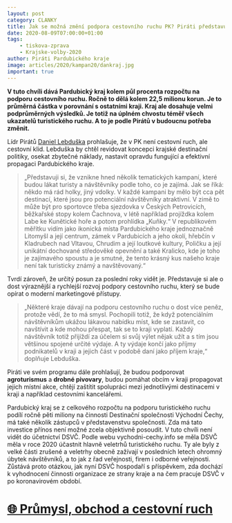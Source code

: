 ```yaml
---
layout: post
category: CLANKY
title: Jak se možná změní podpora cestovního ruchu PK? Piráti představují svůj plán
date: 2020-08-09T07:00:00+01:00
tags:
    - tiskova-zprava
    - Krajske-volby-2020
author: Piráti Pardubického kraje
image: articles/2020/kampan20/dankraj.jpg
important: true
---
```


**V tuto chvíli dává Pardubický kraj kolem půl procenta rozpočtu na podporu cestovního ruchu. Ročně to dělá kolem 22,5 milionu korun. Je to průměrná částka v porovnání s ostatními kraji. Kraj ale dosahuje velmi podprůměrných výsledků. Je totiž na úplném chvostu téměř všech ukazatelů turistického ruchu. A to je podle Pirátů v budoucnu potřeba změnit.**

 

Lídr Pirátů [Daniel Lebduška](https://pardubicky.pirati.cz/lide/daniel-lebduska/) prohlašuje, že v PK není cestovní ruch, ale cestovní klid. Lebduška by chtěl revidovat koncepci krajské destinační politiky, osekat zbytečné náklady, nastavit opravdu fungující a efektivní propagaci Pardubického kraje. 

 

>„Představuji si, že vznikne hned několik tematických kampaní, které budou lákat turisty a návštěvníky podle toho, co je zajímá. Jak se říká: někdo má rád holky, jiný vdolky. V každé kampani by mělo být cca pět destinací, které jsou pro potenciální návštěvníky atraktivní. V zimě to může být pro sportovce třeba sjezdovka v Českých Petrovicích, běžkařské stopy kolem Čachnova, v létě například projíždka kolem Labe ke Kunětické hoře a potom prohlídka „Kuňky.“ V republikovém měřítku vidím jako ikonická místa Pardubického kraje jednoznačně Litomyšl a její centrum, zámek v Pardubicích a jeho okolí, hřebčín v Kladrubech nad Vltavou, Chrudim a její loutkové kultury, Poličku a její unikátní dochované středověké opevnění a také Kralicko, kde je toho je zajímavého spoustu a je smutné, že tento krásný kus našeho kraje není tak turisticky známý a navštěvovaný.“

Tvrdí zároveň, že určitý posun za poslední roky vidět je. Představuje si ale o dost výraznější a rychlejší rozvoj podpory cestovního ruchu, který se bude opírat o moderní marketingové přístupy.

 

>„Některé kraje dávají na podporu cestovního ruchu o dost více peněz, protože vědí, že to má smysl. Pochopili totiž, že když potenciálním návštěvníkům ukážou lákavou nabídku míst, kde se zastavit, co navštívit a kde mohou přespat, tak se to kraji vyplatí. Každý návštěvník totiž přijíždí za účelem si svůj výlet nějak užít a s tím jsou většinou spojené určité výdaje. A ty výdaje končí jako příjmy podnikatelů v kraji a jejich část v podobě daní jako příjem kraje,“ doplňuje Lebduška.

Piráti ve svém programu dále prohlašují, že budou podporovat **agroturismus** a **drobné pivovary**, budou pomáhat obcím v kraji propagovat jejich místní akce, chtějí zaštítit spolupráci mezi jednotlivými destinacemi v kraji a například cestovními kancelářemi.

Pardubický kraj se z celkového rozpočtu na podporu turistického ruchu podílí ročně pěti miliony na činnosti Destinační společnosti Východní Čechy, má také několik zástupců v představenstvu společnosti. Zda má tato investice přínos není možné zcela objektivně posoudit. V tuto chvíli není vidět do účetnictví DSVČ. Podle webu vychodni-cechy.info se měla DSVČ měla v roce 2020 účastnit hlavně veletrhů turistického ruchu. Ty ale byly z velké části zrušené a veletrhy obecně zažívají v posledních letech ohromný úbytek návštěvníků, a to jak z řad veřejnosti, firem i odborné veřejnosti. Zůstává proto otázkou, jak nyní DSVČ hospodaří s příspěvkem, zda dochází k vyhodnocení činnosti organizace ze strany kraje a na čem pracuje DSVČ v po koronavirovém období.

# [🌐 Průmysl, obchod a cestovní ruch](https://pardubicky.pirati.cz/komunalni-volby/program/kraj2020/prumysl-obchod-a-cestovni-ruch/)
